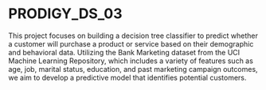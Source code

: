 # PRODIGY_DS_03
This project focuses on building a decision tree classifier to predict whether a customer will purchase a product or service based on their demographic and behavioral data. Utilizing the Bank Marketing dataset from the UCI Machine Learning Repository, which includes a variety of features such as age, job, marital status, education, and past marketing campaign outcomes, we aim to develop a predictive model that identifies potential customers.
